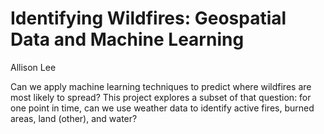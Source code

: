 # Identifying Wildfires: Geospatial Data and Machine Learning

Allison Lee

Can we apply machine learning techniques to predict where wildfires are most likely to spread? This project explores a subset of that question: for one point in time, can we use weather data to identify active fires, burned areas, land (other), and water? 
